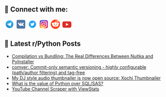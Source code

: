 ## 🔎 Connect with me:
[<img src="https://github.com/bullbesh/bullbesh/blob/main/images/Telegram.png" width="32" height="32" />](https://t.me/bullbesh)
[<img src="https://github.com/bullbesh/bullbesh/blob/main/images/VK.png" width="32" height="32" />](https://vk.com/bullbesh)
[<img src="https://github.com/bullbesh/bullbesh/blob/main/images/Twitter.png" width="32" height="32" />](https://twitter.com/bullbesh1)
[<img src="https://github.com/bullbesh/bullbesh/blob/main/images/Instagram.png" width="32" height="32" />](https://www.instagram.com/bullbesh)
[<img src="https://github.com/bullbesh/bullbesh/blob/main/images/Reddit.png" width="32" height="32" />](https://www.reddit.com/user/bullbesh)
[<img src="https://github.com/bullbesh/bullbesh/blob/main/images/YouTube.png" width="32" height="32" />](https://www.youtube.com/channel/UCtfjRs6uzgq5mfm8S06WTcg)

## 📕 Latest r/Python Posts
<!-- BLOG-POST-LIST:START -->
- [Compilation vs Bundling: The Real Differences Between Nuitka and PyInstaller](https://www.reddit.com/r/Python/comments/1meeftd/compilation_vs_bundling_the_real_differences/)
- [comver: Commit-only semantic versioning - highly configurable &lpar;path/author filtering&rpar; and tag-free](https://www.reddit.com/r/Python/comments/1me9egq/comver_commitonly_semantic_versioning_highly/)
- [My DJ style audio thumbnailer is now open source: Xochi Thumbnailer](https://www.reddit.com/r/Python/comments/1me95d2/my_dj_style_audio_thumbnailer_is_now_open_source/)
- [What is the value of Python over SQL/SAS?](https://www.reddit.com/r/Python/comments/1me8zv2/what_is_the_value_of_python_over_sqlsas/)
- [YouTube Channel Scraper with ViewStats](https://www.reddit.com/r/Python/comments/1me7h8x/youtube_channel_scraper_with_viewstats/)
<!-- BLOG-POST-LIST:END -->
